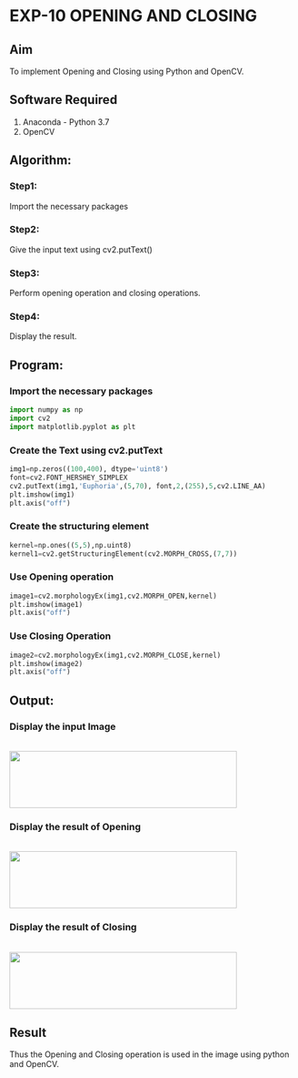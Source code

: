 # EXP-10 OPENING AND CLOSING
## Aim
To implement Opening and Closing using Python and OpenCV.

## Software Required
1. Anaconda - Python 3.7
2. OpenCV
## Algorithm:
### Step1:
Import the necessary packages
### Step2:
Give the input text using cv2.putText()
### Step3:
Perform opening operation and closing operations.
### Step4:
Display the result.

## Program:

### Import the necessary packages
``` Python
import numpy as np
import cv2
import matplotlib.pyplot as plt
```
### Create the Text using cv2.putText
```python
img1=np.zeros((100,400), dtype='uint8')
font=cv2.FONT_HERSHEY_SIMPLEX
cv2.putText(img1,'Euphoria',(5,70), font,2,(255),5,cv2.LINE_AA)
plt.imshow(img1)
plt.axis("off")
```
### Create the structuring element
```python
kernel=np.ones((5,5),np.uint8)
kernel1=cv2.getStructuringElement(cv2.MORPH_CROSS,(7,7))
```
### Use Opening operation
```python
image1=cv2.morphologyEx(img1,cv2.MORPH_OPEN,kernel)
plt.imshow(image1)
plt.axis("off")
```
### Use Closing Operation
```python
image2=cv2.morphologyEx(img1,cv2.MORPH_CLOSE,kernel)
plt.imshow(image2)
plt.axis("off")
```
## Output:

### Display the input Image
<br>
<img src="https://github.com/Jenishajustin/OPENING--AND-CLOSING/assets/119405070/d82f5eee-d2d2-4063-b643-a1bb8bd5a528" height=100 width=400>

<br>

### Display the result of Opening
<br>
<img src="https://github.com/Jenishajustin/OPENING--AND-CLOSING/assets/119405070/ef5d7ed9-f366-423b-bcea-796a11fbf308" height=100 width=400>

<br>

### Display the result of Closing
<br>
<img src="https://github.com/Jenishajustin/OPENING--AND-CLOSING/assets/119405070/3d64d0d2-c89d-446e-bbac-78f6c39a1564" height=100 width=400>

<br>

## Result
Thus the Opening and Closing operation is used in the image using python and OpenCV.
